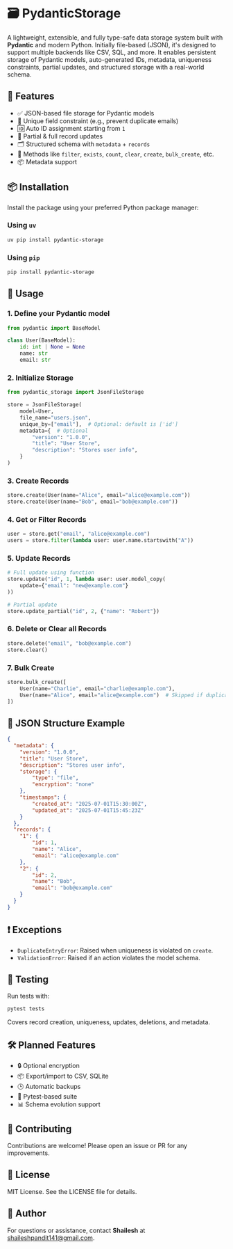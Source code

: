# 🗃️ PydanticStorage

A lightweight, extensible, and fully type-safe data storage system built with **Pydantic** and modern Python. Initially file-based (JSON), it's designed to support multiple backends like CSV, SQL, and more. It enables persistent storage of Pydantic models, auto-generated IDs, metadata, uniqueness constraints, partial updates, and structured storage with a real-world schema.

## 🚀 Features

* ✅ JSON-based file storage for Pydantic models
* 🔐 Unique field constraint (e.g., prevent duplicate emails)
* 🆔 Auto ID assignment starting from `1`
* 🧩 Partial & full record updates
* 🗂️ Structured schema with `metadata` + `records`
* 🧹 Methods like `filter`, `exists`, `count`, `clear`, `create`, `bulk_create`, etc.
* 📦 Metadata support

## 📦 Installation

Install the package using your preferred Python package manager:

### Using `uv`

```bash
uv pip install pydantic-storage
```

### Using `pip`

```bash
pip install pydantic-storage
```

## 🧠 Usage

### 1. Define your Pydantic model

```python
from pydantic import BaseModel

class User(BaseModel):
    id: int | None = None
    name: str
    email: str
```

### 2. Initialize Storage

```python
from pydantic_storage import JsonFileStorage

store = JsonFileStorage(
    model=User,
    file_name="users.json",
    unique_by=["email"],  # Optional: default is ['id']
    metadata={  # Optional
        "version": "1.0.0",
        "title": "User Store",
        "description": "Stores user info",
    }
)
```

### 3. Create Records

```python
store.create(User(name="Alice", email="alice@example.com"))
store.create(User(name="Bob", email="bob@example.com"))
```

### 4. Get or Filter Records

```python
user = store.get("email", "alice@example.com")
users = store.filter(lambda user: user.name.startswith("A"))
```

### 5. Update Records

```python
# Full update using function
store.update("id", 1, lambda user: user.model_copy(
    update={"email": "new@example.com"}
))

# Partial update
store.update_partial("id", 2, {"name": "Robert"})
```

### 6. Delete or Clear all Records

```python
store.delete("email", "bob@example.com")
store.clear()
```

### 7. Bulk Create

```python
store.bulk_create([
    User(name="Charlie", email="charlie@example.com"),
    User(name="Alice", email="alice@example.com")  # Skipped if duplicate
])
```

## 📁 JSON Structure Example

```json
{
  "metadata": {
    "version": "1.0.0",
    "title": "User Store",
    "description": "Stores user info",
    "storage": {
        "type": "file",
        "encryption": "none"
    },
    "timestamps": {
        "created_at": "2025-07-01T15:30:00Z",
        "updated_at": "2025-07-01T15:45:23Z"
    }
  },
  "records": {
    "1": { 
        "id": 1, 
        "name": "Alice", 
        "email": "alice@example.com" 
    },
    "2": { 
        "id": 2,
        "name": "Bob",
        "email": "bob@example.com"
    }
  }
}
```

## ❗ Exceptions

* `DuplicateEntryError`: Raised when uniqueness is violated on `create`.
* `ValidationError`: Raised if an action violates the model schema.

## 🧪 Testing

Run tests with:

```bash
pytest tests
```

Covers record creation, uniqueness, updates, deletions, and metadata.

## 🛠️ Planned Features

* 🔒 Optional encryption
* 📦 Export/import to CSV, SQLite
* 🕒 Automatic backups
* 🧪 Pytest-based suite
* 📊 Schema evolution support

## 🤝 Contributing

Contributions are welcome! Please open an issue or PR for any improvements.

## 📄 License

MIT License. See the LICENSE file for details.

## 👤 Author

For questions or assistance, contact **Shailesh** at [shaileshpandit141@gmail.com](mailto:shaileshpandit141@gmail.com).
